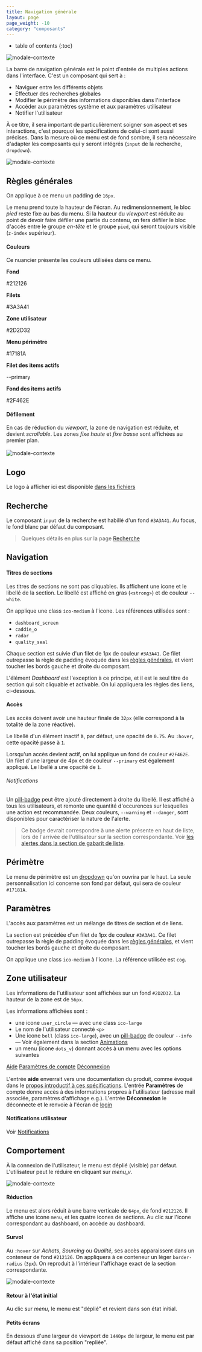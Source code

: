 ```yaml
---
title: Navigation générale
layout: page
page_weight: -10
category: "composants"
---
```

* table of contents
{:toc}

![modale-contexte](assets/images/comp.navigation-1.png)

La barre de navigation générale est le point d'entrée de multiples actions dans l'interface. C'est un composant qui sert à :
- Naviguer entre les différents objets
- Effectuer des recherches globales
- Modifier le périmètre des informations disponibles dans l'interface
- Accéder aux paramètres système et aux paramètres utilisateur
- Notifier l'utilisateur

À ce titre, il sera important de particulièrement soigner son aspect et ses interactions, c'est pourquoi les spécifications de celui-ci sont aussi précises. Dans la mesure où ce menu est de fond sombre, il sera nécessaire d'adapter les composants qui y seront intégrés (`input` de la recherche, `dropdown`).

![modale-contexte](assets/images/comp.navigation-2.png)

## Règles générales ##
On applique à ce menu un padding de `16px`. 

Le menu prend toute la hauteur de l'écran. Au redimensionnement, le bloc *pied* reste fixe au bas du menu. Si la hauteur du *viewport* est réduite au point de devoir faire défiler une partie du contenu, on fera défiler le bloc d'accès entre le groupe *en-tête* et le groupe `pied`, qui seront toujours visible (`z-index` supérieur).

#### Couleurs ####

Ce nuancier présente les couleurs utilisées dans ce menu.

<div class="container colour-wheel" style="padding:0;">
    <div class="row">
	<div class="col-sm-4">
	    <div class="card">
		<div class="colour-slot" style="background-color: #212126"></div>
		<div class="card-body">
		    <p class="card-title mb-0"><strong>Fond</strong></p>
		    <p class="card-text text-muted">#212126</p>
		</div>
	    </div>
	</div>
	<div class="col-sm-4">
	    <div class="card">
		<div class="colour-slot" style="background-color: #3A3A41"></div>
		<div class="card-body">
		    <p class="card-title mb-0"><strong>Filets</strong></p>
		    <p class="card-text text-muted">#3A3A41</p>
		</div>
	    </div>
	</div>
	<div class="col-sm-4">
	    <div class="card">
		<div class="colour-slot" style="background-color: #2D2D32"></div>
		<div class="card-body">
		    <p class="card-title mb-0"><strong>Zone utilisateur</strong></p>
		    <p class="card-text text-muted">#2D2D32</p>
		</div>
	    </div>
	</div>
	<div class="col-sm-4">
	    <div class="card">
		<div class="colour-slot" style="background-color: #17181A"></div>
		<div class="card-body">
		    <p class="card-title mb-0"><strong>Menu périmètre</strong></p>
		    <p class="card-text text-muted">#17181A</p>
		</div>
	    </div>
	</div>
	<div class="col-sm-4">
	    <div class="card">
		<div class="colour-slot" style="background-color: #5AB445"></div>
		<div class="card-body">
		    <p class="card-title mb-0"><strong>Filet des items actifs</strong></p>
		    <p class="card-text text-muted">--primary</p>
		</div>
	    </div>
	</div>
	<div class="col-sm-4">
	    <div class="card">
		<div class="colour-slot" style="background-color: #2F462E"></div>
		<div class="card-body">
		    <p class="card-title mb-0"><strong>Fond des items actifs</strong></p>
		    <p class="card-text text-muted">#2F462E</p>
		</div>
	    </div>
	</div>
    </div>
	</div>
	
#### Défilement ####
En cas de réduction du *viewport*, la zone de navigation est réduite, et devient *scrollable*. Les zones *fixe haute* et *fixe basse* sont affichées au premier plan.
<br/><br/>
![modale-contexte](assets/images/comp.navigation-1.2.png)


## Logo ##
Le logo à afficher ici est disponible [dans les fichiers](ressources.fichiers.md)

## Recherche ##
Le composant `input` de la recherche est habillé d'un fond `#3A3A41`. Au focus, le fond blanc par défaut du composant.

> Quelques détails en plus sur la page [Recherche](comp.recherche.html)

## Navigation ##

#### Titres de sections ####
Les titres de sections ne sont pas cliquables. Ils affichent une icone et le libellé de la section.
Le libellé est affiché en gras (`<strong>`) et de couleur `--white`.

On applique une class `ico-medium` à l'icone. Les références utilisées sont :
- `dashboard_screen`
- `caddie_o`
- `radar`
- `quality_seal`

Chaque section est suivie d'un filet de 1px de couleur `#3A3A41`. Ce filet outrepasse la règle de padding évoquée dans les [règles générales](#règles-générales), et vient toucher les bords gauche et droite du composant.

L'élément *Dashboard* est l'exception à ce principe, et il est le seul titre de section qui soit cliquable et activable. On lui appliquera les règles des liens, ci-dessous.

#### Accès ####
Les accès doivent avoir une hauteur finale de `32px` (elle correspond à la totalité de la zone réactive).

Le libellé d'un élément inactif à, par défaut, une opacité de `0.75`. Au `:hover`, cette opacité passe à `1`.

Lorsqu'un accès devient actif, on lui applique un fond de couleur `#2F462E`. Un filet d'une largeur de 4px et de couleur `--primary` est également appliqué. Le libellé a une opacité de `1`.

###### Notifications ######
Un [pill-badge](https://getbootstrap.com/docs/4.5/components/badge/#pill-badges) peut être ajouté directement à droite du libellé. Il est affiché à tous les utilisateurs, et remonte une quantité d'occurences sur lesquelles une action est recommandée. Deux couleurs, `--warning` et `--danger`, sont disponibles pour caractériser la nature de l'alerte.

> Ce badge devrait correspondre à une alerte présente en haut de liste, lors de l'arrivée de l'utilisateur sur la section correspondante. Voir [les alertes dans la section de gabarit de liste](gabarits.listes.html#alerte).

## Périmètre ##
Le menu de périmètre est un [dropdown](https://getbootstrap.com/docs/4.5/components/dropdowns/#dropup) qu'on ouvrira par le haut. La seule personnalisation ici concerne son fond par défaut, qui sera de couleur `#17181A`.

## Paramètres ##
L'accès aux paramètres est un mélange de titres de section et de liens. 

La section est précédée d'un filet de 1px de couleur `#3A3A41`. Ce filet outrepasse la règle de padding évoquée dans les [règles générales](#règles-générales), et vient toucher les bords gauche et droite du composant.

On applique une class `ico-medium` à l'icone. La référence utilisée est `cog`.

## Zone utilisateur ##
Les informations de l'utilisateur sont affichées sur un fond `#2D2D32`. La hauteur de la zone est de `56px`.

Les informations affichées sont :
- une icone `user_circle` ― avec une class `ico-large`
- Le nom de l'utilisateur connecté `<p>`
- Une icone `bell` (class `ico-large`), avec un [pill-badge](https://getbootstrap.com/docs/4.5/components/badge/#pill-badges) de couleur `--info` ― Voir également dans la section [Animations](ui.animations.html#horloge-de-notifications-de-lutilisateur)
- un menu (icone `dots_v`) donnant accès à un menu avec les options suivantes

<div class="dropdown-menu" style="position: static;display: block; float: none; margin-bottom: 1rem;">
  <a class="dropdown-item" href="#">Aide</a>
  <a class="dropdown-item" href="#">Paramètres de compte</a>
  <a class="dropdown-item" href="#">Déconnexion</a>
</div>

L'entrée **aide** enverrait vers une documentation du produit, comme évoqué dans le [propos introductif à ces spécifications](index.html). L'entrée **Paramètres** de compte donne accès à des informations propres à l'utilisateur (adresse mail associée, paramètres d'affichage e.g.). L'entrée **Déconnexion** le déconnecte et le renvoie à l'écran de [login](ui.login.html)

#### Notifications utilisateur ####

Voir [Notifications](comp.notifications.html)

## Comportement ##

À la connexion de l'utilisateur, le menu est déplié (visible) par défaut. L'utilisateur peut le réduire en cliquant sur <i class="ico ico-medium">menu_v</i>.

![modale-contexte](assets/images/comp.navigation-3.png)

#### Réduction ####
Le menu est alors réduit à une barre verticale de `64px`, de fond `#212126`. Il affiche une icone `menu`, et les quatre icones de sections. Au clic sur l'icone correspondant au dashboard, on accède au dashboard. 

#### Survol ####

Au `:hover` sur *Achats*, *Sourcing* ou *Qualité*, ses accès apparaissent dans un conteneur de fond `#212126`. On appliquera à ce conteneur un léger `border-radius` (`3px`). On reproduit à l'intérieur l'affichage exact de la section correspondante.

![modale-contexte](assets/images/comp.navigation-4.png)

#### Retour à l'état initial ####

Au clic sur <i class="ico ico-medium">menu</i>, le menu est "déplié" et revient dans son état initial.

#### Petits écrans ####

En dessous d'une largeur de viewport de  `1440px` de largeur, le menu est par défaut affiché dans sa position "repliée".
